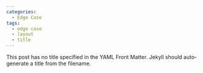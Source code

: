 ```yaml
---
categories:
  - Edge Case
tags:
  - edge case
  - layout
  - title
---
```


This post has no title specified in the YAML Front Matter. Jekyll should
auto-generate a title from the filename.
